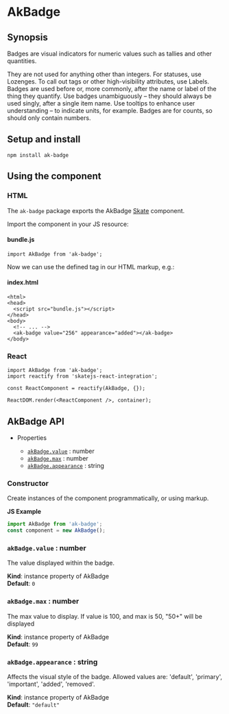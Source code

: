 # AkBadge

## Synopsis

Badges are visual indicators for numeric values such as tallies and other quantities. 

They are not used for anything other than integers. For statuses, use Lozenges. To call out tags or other high-visibility attributes, use Labels.
Badges are used before or, more commonly, after the name or label of the thing they quantify.
Use badges unambiguously – they should always be used singly, after a single item name.
Use tooltips to enhance user understanding – to indicate units, for example.
Badges are for counts, so should only contain numbers.

## Setup and install

```
npm install ak-badge
```

## Using the component

### HTML

The `ak-badge` package exports the AkBadge [Skate](https://github.com/skatejs/skatejs) component.

Import the component in your JS resource:
 
#### bundle.js

```
import AkBadge from 'ak-badge';
```

Now we can use the defined tag in our HTML markup, e.g.:

#### index.html

```
<html>
<head>
  <script src="bundle.js"></script>
</head>
<body>
  <!-- ... -->
  <ak-badge value="256" appearance="added"></ak-badge>
</body>
```

### React

```
import AkBadge from 'ak-badge';
import reactify from 'skatejs-react-integration';

const ReactComponent = reactify(AkBadge, {});

ReactDOM.render(<ReactComponent />, container);
```
## AkBadge API
* Properties

    *  [`akBadge.value`](#AkBadge+value) : number
    *  [`akBadge.max`](#AkBadge+max) : number
    *  [`akBadge.appearance`](#AkBadge+appearance) : string

### Constructor
Create instances of the component programmatically, or using markup.

**JS Example**
```js
import AkBadge from 'ak-badge';
const component = new AkBadge();
```
### `akBadge.value` : number
The value displayed within the badge.

**Kind**: instance property of AkBadge  
**Default**: `0`  
### `akBadge.max` : number
The max value to display.
If value is 100, and max is 50, "50+" will be displayed

**Kind**: instance property of AkBadge  
**Default**: `99`  
### `akBadge.appearance` : string
Affects the visual style of the badge.
Allowed values are: 'default', 'primary', 'important', 'added', 'removed'.

**Kind**: instance property of AkBadge  
**Default**: `"default"`  

